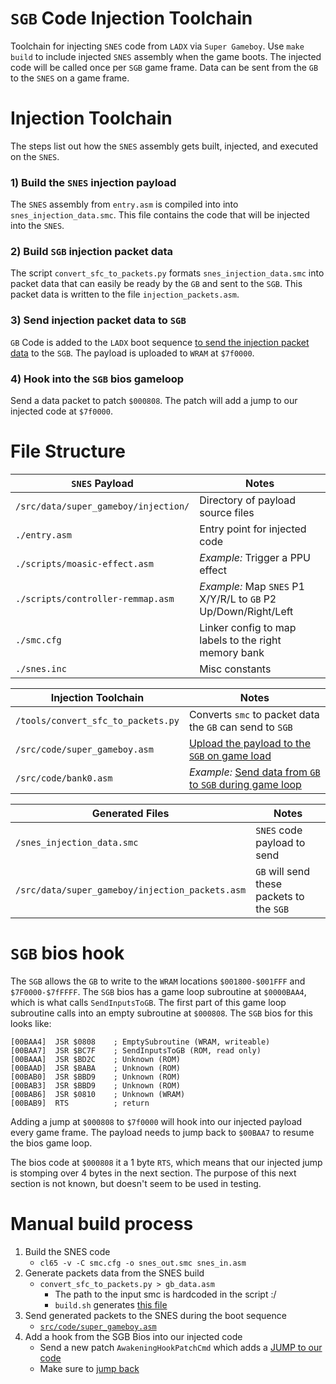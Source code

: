 # `SGB` Code Injection Toolchain

Toolchain for injecting `SNES` code from `LADX` via `Super Gameboy`.  Use `make build` to include injected `SNES` assembly when the game boots.  The injected code will be called once per `SGB` game frame.  Data can be sent from the `GB` to the `SNES` on a game frame.

# Injection Toolchain

The steps list out how the `SNES` assembly gets built, injected, and executed on the `SNES`.

### 1) Build the `SNES` injection payload
The `SNES` assembly from `entry.asm` is compiled into into `snes_injection_data.smc`.  This file contains the code that will be injected into the `SNES`.

### 2) Build `SGB` injection packet data
The script `convert_sfc_to_packets.py` formats `snes_injection_data.smc` into packet data that can easily be ready by the `GB` and sent to the `SGB`.  This packet data is written to the file `injection_packets.asm`.

### 3) Send injection packet data to `SGB`
`GB` Code is added to the `LADX` boot sequence [to send the injection packet data](https://github.com/cphartman/super-awakening/blob/f63f1c053b0411459c79dcac2076e0bdb2083555/src/code/super_gameboy.asm#L81-L89) to the `SGB`.  The payload is uploaded to `WRAM` at `$7f0000`.

### 4) Hook into the `SGB` bios gameloop 
Send a data packet to patch `$000808`.  The patch will add a jump to our injected code at `$7f0000`.

# File Structure

| `SNES` Payload | Notes |
| ---- | ---- |
| `/src/data/super_gameboy/injection/` | Directory of payload source files |
| `./entry.asm` | Entry point for injected code |
| `./scripts/moasic-effect.asm` | *Example:* Trigger a PPU effect |
| `./scripts/controller-remmap.asm` | *Example:* Map `SNES` P1 X/Y/R/L to `GB` P2 Up/Down/Right/Left |
| `./smc.cfg` | Linker config to map labels to the right memory bank |
| `./snes.inc` | Misc constants |

| Injection Toolchain | Notes |
| ---- | ---- |
| `/tools/convert_sfc_to_packets.py` | Converts `smc` to packet data the `GB` can send to `SGB` |
| `/src/code/super_gameboy.asm` | [Upload the payload to the `SGB` on game load](https://github.com/cphartman/super-awakening/blob/f63f1c053b0411459c79dcac2076e0bdb2083555/src/code/super_gameboy.asm#L81-L89) |
| `/src/code/bank0.asm` | *Example:* [Send data from `GB` to `SGB`  during game loop](https://github.com/cphartman/super-awakening/blob/f63f1c053b0411459c79dcac2076e0bdb2083555/src/code/super_gameboy.asm#L81-L89) |

| Generated Files | Notes |
| ---- | ---- |
| `/snes_injection_data.smc` | `SNES` code payload to send |
| `/src/data/super_gameboy/injection_packets.asm` | `GB` will send these packets to the `SGB` |


# `SGB` bios hook
The `SGB` allows the `GB` to write to the `WRAM` locations `$001800-$001FFF` and `$7F0000-$7fFFFF`. The `SGB` bios has a game loop subroutine at `$0000BAA4`, which is what calls `SendInputsToGB`.  The first part of this game loop subroutine calls into an empty subroutine at `$000808`.  The `SGB` bios for this looks like:
```
[00BAA4]  JSR $0808    ; EmptySubroutine (WRAM, writeable)
[00BAA7]  JSR $BC7F    ; SendInputsToGB (ROM, read only)
[00BAAA]  JSR $BD2C    ; Unknown (ROM)
[00BAAD]  JSR $BABA    ; Unknown (ROM)
[00BAB0]  JSR $BBD9    ; Unknown (ROM)
[00BAB3]  JSR $BBD9    ; Unknown (ROM)
[00BAB6]  JSR $0810    ; Unknown (WRAM)
[00BAB9]  RTS          ; return
```  

Adding a jump at `$000808` to `$7f0000` will hook into our injected payload every game frame.  The payload needs to jump back to `$00BAA7` to resume the bios game loop.

The bios code at `$000808` it a 1 byte `RTS`, which means that our injected jump is stomping over 4 bytes in the next section.  The purpose of this next section is not known, but doesn't seem to be used in testing.

# Manual build process

1) Build the SNES code
    * `cl65 -v -C smc.cfg -o snes_out.smc snes_in.asm`
1) Generate packets data from the SNES build
    * `convert_sfc_to_packets.py > gb_data.asm`
        * The path to the input smc is hardcoded in the script :/
        * `build.sh` generates [this file](https://github.com/cphartman/super-awakening/blob/sgb-injection/src/data/super_gameboy/injection_data.asm)
1) Send generated packets to the SNES during the boot sequence
    * [`src/code/super_gameboy.asm`](https://github.com/cphartman/super-awakening/blob/sgb-injection/src/code/super_gameboy.asm#L126-L149)
1) Add a hook from the SGB Bios into our injected code
    * Send a new patch `AwakeningHookPatchCmd` which adds a [JUMP to our code](https://github.com/cphartman/super-awakening/blob/sgb-injection/src/data/super_gameboy/commands.asm#L116-L117)
    * Make sure to [jump back](https://github.com/cphartman/super-awakening/blob/sgb-injection/src/data/super_gameboy/injection_data/injection_script.asm#L22)
